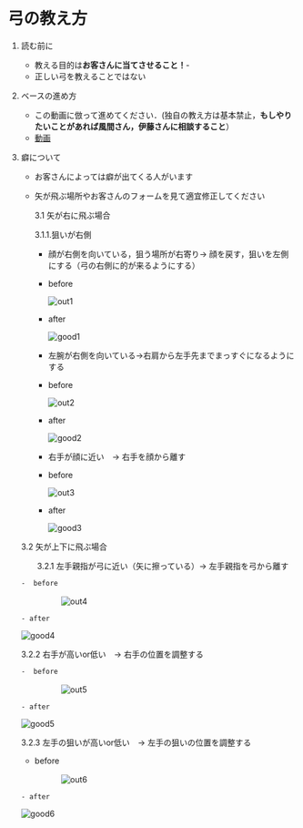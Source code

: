# 弓の教え方

1. 読む前に
   - 教える目的は**お客さんに当てさせること！**-
   - 正しい弓を教えることではない
  
2. ベースの進め方
   - この動画に倣って進めてください．(独自の教え方は基本禁止，**もしやりたいことがあれば風間さん，伊藤さんに相談すること**）
   - [動画](https://www.youtube.com/watch?v=O_VURbUun8o&t=48s)
  
3. 癖について

   - お客さんによっては癖が出てくる人がいます
     
   - 矢が飛ぶ場所やお客さんのフォームを見て適宜修正してください
  
     3.1 矢が右に飛ぶ場合
     
       3.1.1.狙いが右側
     
       - 顔が右側を向いている，狙う場所が右寄り→ 顔を戻す，狙いを左側にする（弓の右側に的が来るようにする）
  
       -  before
     
          ![out1](./image/bad1.jpg)
  
       - after
    
         ![good1](./image/good1.jpg)
         
       - 左腕が右側を向いている→右肩から左手先までまっすぐになるようにする

        -  before
     
           ![out2](./image/bad2.jpg)
  
       - after
    
          ![good2](./image/good2.jpg)

       - 右手が顔に近い　→ 右手を顔から離す
    
       - before
    
          ![out3](./image/bad3.jpg)         
    
       - after
    
          ![good3](./image/good3.jpg)

    3.2 矢が上下に飛ぶ場合
   
   　　3.2.1 左手親指が弓に近い（矢に擦っている）→ 左手親指を弓から離す

       -  before
     
   　　　　　![out4](./image/bad4.jpg)
  
       - after
   
     ![good4](./image/good4.jpg)

    3.2.2 右手が高いor低い　→ 右手の位置を調整する
   
       -  before
     
   　　　　　![out5](./image/bad5.jpg)
  
       - after
   
      ![good5](./image/good5.jpg)

   3.2.3 左手の狙いが高いor低い　→ 左手の狙いの位置を調整する
   
      -  before
     
   　　　　　![out6](./image/bad6.jpg)
  
       - after
   
      ![good6](./image/good6.jpg)

   

         
     
     
     
